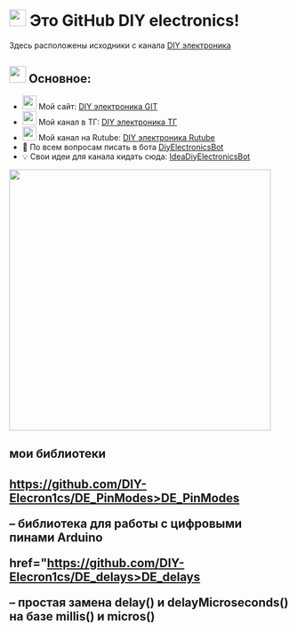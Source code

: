 <h1><img src="https://i.postimg.cc/ZKG5SqDp/Git-Hub-Logo2.png" width="30"> Это GitHub DIY electronics!</h1>
<p>Здесь расположены исходники с канала <a href="https://t.me/DIYelectronics23">DIY электроника</a>
<h2><img src="https://i.postimg.cc/ZKG5SqDp/Git-Hub-Logo2.png" width="30"> Основное:</h2>
<ul>
<li><img src="https://i.postimg.cc/t4svhqXS/micros2.png" width="25"> Мой сайт: <a href="https://diy-elecron1cs.github.io/DIY-electronics//index.html">DIY электроника GIT</a></li>
  <li><img src="https://i.postimg.cc/t4svhqXS/micros2.png" width="25"> Мой канал в ТГ: <a href="https://t.me/DIYelectronics23">DIY электроника ТГ</a></li>
  <li><img src="https://i.postimg.cc/t4svhqXS/micros2.png" width="25"> Мой канал на Rutube: <a href="https://rutube.ru/channel/46650767">DIY электроника Rutube</a></li>
  <li>💬 По всем вопросам писать в бота <a href="https://t.me/DiyElectronics_Bot">DiyElectronicsBot</a></li>
  <li>💡 Свои идеи для канала кидать сюда: <a href="https://t.me/Idea_diy_electronics_bot">IdeaDiyElectronicsBot</a></li>
</ul>
<img src="https://i.postimg.cc/dVR6RLb9/Git-Picture1.png" width="470">
<h2>мои библиотеки<h2>
<a href="https://github.com/DIY-Elecron1cs/DE_Years>DE_Years</a>
<p> – библиотека для работы с годами, веками и римскими цифрами</p>

href="https://github.com/DIY-Elecron1cs/DE_PinModes>DE_PinModes</a>
<p> – библиотека для работы с цифровыми пинами Arduino</p>

href="https://github.com/DIY-Elecron1cs/DE_delays>DE_delays</a>
<p> – простая замена delay() и delayMicroseconds() на базе millis() и micros()</p>